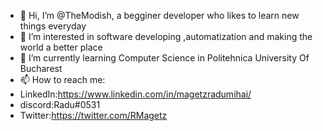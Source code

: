 - 👋 Hi, I’m @TheModish, a begginer developer who likes to learn new things everyday 
- 👀 I’m interested in software developing ,automatization and making the world a better place
- 🌱 I’m currently learning Computer Science in Politehnica University Of Bucharest
-  📫 How to reach me:
-  LinkedIn:https://www.linkedin.com/in/magetzradumihai/
-  discord:Radu#0531
-  Twitter:https://twitter.com/RMagetz

<!---
TheModish/TheModish is a ✨ special ✨ repository because its `README.md` (this file) appears on your GitHub profile.
You can click the Preview link to take a look at your changes.
--->
